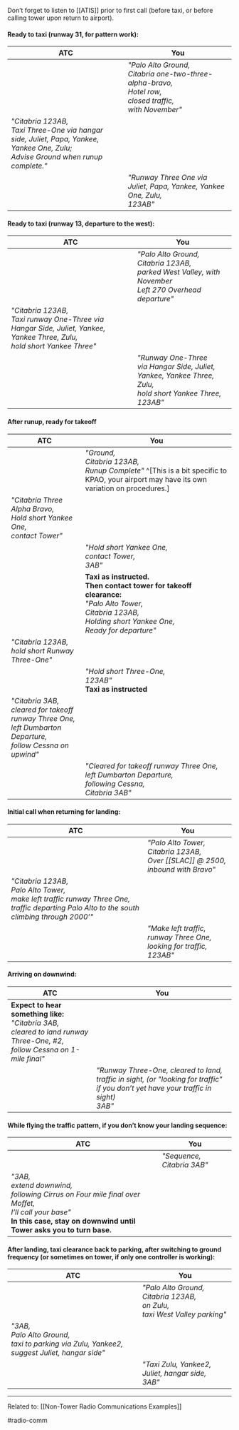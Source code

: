 Don’t forget to listen to [[ATIS]] prior to first call (before taxi, or before calling tower upon return to airport).

#### Ready to taxi (runway 31, for pattern work):

| ATC | You |
| --- | --- |
|     |   <i>"Palo Alto Ground,<br>Citabria one-two-three-alpha-bravo, <br>Hotel row, <br>closed traffic, <br>with November" </i>  |
|   <i>"Citabria 123AB, <br>Taxi Three-One via hangar side, Juliet, Papa, Yankee, Yankee One, Zulu; <br>Advise Ground when runup complete."</i>  |     |
|     |   <i>"Runway Three One via Juliet, Papa, Yankee, Yankee One, Zulu, <br>123AB"</i>   |



#### Ready to taxi (runway 13, departure to the west):

| ATC | You |
| --- | --- |
|     |   <i>"Palo Alto Ground, <br>Citabria 123AB, <br>parked West Valley, with November<br>Left 270 Overhead departure" </i>  |
|   <i>"Citabria 123AB, <br>Taxi runway One-Three via Hangar Side, Juliet, Yankee, Yankee Three, Zulu, <br>hold short Yankee Three" </i>   |     |
|     |  <i>"Runway One-Three <br>via Hangar Side, Juliet, Yankee, Yankee Three, Zulu, <br>hold short Yankee Three, <br>123AB" </i>    |


#### After runup, ready for takeoff

| ATC | You |
| --- | --- |
|     |  <i>"Ground, <br>Citabria 123AB, <br>Runup Complete" </i> ^[This is a bit specific to KPAO, your airport may have its own variation on procedures.] |
|   <i>"Citabria Three Alpha Bravo, <br>Hold short Yankee One, <br>contact Tower"</i>  |     |
|     |   <i>"Hold short Yankee One, <br>contact Tower, <br>3AB" </i>  |
|     |   <b>Taxi as instructed.  <br>Then contact tower for takeoff clearance: </b><br><i>"Palo Alto Tower, <br>Citabria 123AB, <br>Holding short Yankee One, <br>Ready for departure"</i>  |
|   <i>"Citabria 123AB, <br>hold short Runway Three-One"</i>  |     |
|     |   <i>"Hold short Three-One, <br>123AB" </i><br><b>Taxi as instructed</b>  |
|   <i>"Citabria 3AB, <br>cleared for takeoff runway Three One, <br>left Dumbarton Departure, <br>follow Cessna on upwind" </i>  |     |
|     |   <i>"Cleared for takeoff runway Three One, <br>left Dumbarton Departure, <br>following Cessna, <br>Citabria 3AB"  |




#### Initial call when returning for landing:

| ATC | You |
| ---- | --- |
| | <i>"Palo Alto Tower, <br>Citabria 123AB, <br>Over [[SLAC]] @ 2500, <br>inbound with Bravo" </i>|
| <i>"Citabria 123AB, <br>Palo Alto Tower, <br>make left traffic runway Three One, <br>traffic departing Palo Alto to the south climbing through 2000’" </i>| |
| | <i>"Make left traffic, runway Three One, <br>looking for traffic, <br>123AB" </i>|

#### Arriving on downwind:
| ATC | You |
| ---- | --- |
|  <b>Expect to hear something like:</b> <br><i>"Citabria 3AB, <br>cleared to land runway Three-One, #2, <br>follow Cessna on 1-mile final" </i>  |   |
| | <i>"Runway Three-One, cleared to land, <br>traffic in sight, (or "looking for traffic" if you don’t yet have your traffic in sight) <br>3AB" </i>|

#### While flying the traffic pattern, if you don’t know your landing sequence:

| ATC | You |
| ---- | --- |
|      | <i>"Sequence, Citabria 3AB" </i> |
|   <i>"3AB, <br>extend downwind, <br>following Cirrus on Four mile final over Moffet, <br>I’ll call your base" </i><br><b>In this case, stay on downwind until Tower asks you to turn base. </b>  |                                       |


#### After landing, taxi clearance back to parking, after switching to ground frequency (or sometimes on tower, if only one controller is working):

| ATC | You |
| --- | --- |
|     |  <i>"Palo Alto Ground, <br>Citabria 123AB, <br>on Zulu, <br>taxi West Valley parking"</i>   |
|  <i>"3AB, <br>Palo Alto Ground, <br>taxi to parking via Zulu, Yankee2, suggest Juliet, hangar side" </i>  |    |
|     | <i>"Taxi Zulu, Yankee2, Juliet, hangar side, <br>3AB"</i> |

---

Related to: [[Non-Tower Radio Communications Examples]]

#radio-comm